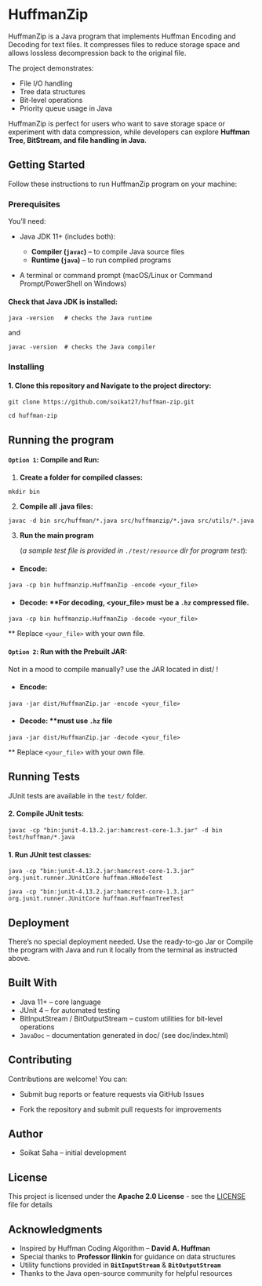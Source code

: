 # HuffmanZip 

HuffmanZip is a Java program that implements Huffman Encoding and Decoding for text files. 
It compresses files to reduce storage space and allows lossless decompression back to the original file. 

The project demonstrates:
* File I/O handling
* Tree data structures
* Bit-level operations
* Priority queue usage in Java

HuffmanZip is perfect for users who want to save storage space or experiment with data compression, while developers can explore **Huffman Tree, BitStream, and file handling in Java**.

## Getting Started

Follow these instructions to run HuffmanZip program on your machine:

### **Prerequisites**

You’ll need:

* Java JDK 11+ (includes both):
    - **Compiler (`javac`)** – to compile Java source files
    - **Runtime (`java`)** – to run compiled programs

* A terminal or command prompt (macOS/Linux or Command Prompt/PowerShell on Windows)

#### Check that Java JDK is installed:

```
java -version   # checks the Java runtime
```
and
```
javac -version  # checks the Java compiler
```

### **Installing**

#### 1. Clone this repository and Navigate to the project directory:

```
git clone https://github.com/soikat27/huffman-zip.git
```

```
cd huffman-zip
```

## Running the program


#### `Option 1`: Compile and Run:

1. **Create a folder for compiled classes:**

```
mkdir bin
```

2. **Compile all .java files:**

```
javac -d bin src/huffman/*.java src/huffmanzip/*.java src/utils/*.java
```

3. **Run the main program**

    (*a sample test file is provided in `./test/resource` dir for program test*):

* #### Encode:
```
java -cp bin huffmanzip.HuffmanZip -encode <your_file>
```

* #### Decode: **For decoding, <your_file> must be a `.hz` compressed file.
```
java -cp bin huffmanzip.HuffmanZip -decode <your_file>
``` 

** Replace `<your_file>` with your own file.


#### `Option 2`: Run with the Prebuilt JAR:
Not in a mood to compile manually? use the JAR located in dist/ !

* #### Encode:
```
java -jar dist/HuffmanZip.jar -encode <your_file>
```

* #### Decode: **must use `.hz` file
```
java -jar dist/HuffmanZip.jar -decode <your_file>
```

** Replace `<your_file>` with your own file.



## Running Tests

JUnit tests are available in the `test/` folder.

#### 2. Compile JUnit tests:

```
javac -cp "bin:junit-4.13.2.jar:hamcrest-core-1.3.jar" -d bin test/huffman/*.java
```

#### 1. Run JUnit test classes:

```
java -cp "bin:junit-4.13.2.jar:hamcrest-core-1.3.jar" org.junit.runner.JUnitCore huffman.HNodeTest
```
```
java -cp "bin:junit-4.13.2.jar:hamcrest-core-1.3.jar" org.junit.runner.JUnitCore huffman.HuffmanTreeTest
```

## Deployment

There’s no special deployment needed. Use the ready-to-go Jar or Compile the program with Java and run it locally from the terminal as instructed above.

## Built With

* Java 11+ – core language
* JUnit 4 – for automated testing
* BitInputStream / BitOutputStream – custom utilities for bit-level operations
* `JavaDoc` – documentation generated in doc/ (see doc/index.html)

## Contributing

Contributions are welcome! You can:

* Submit bug reports or feature requests via GitHub Issues

* Fork the repository and submit pull requests for improvements

## Author

* Soikat Saha – initial development


## License

This project is licensed under the **Apache 2.0 License** - see the [LICENSE](LICENSE) file for details

## Acknowledgments

* Inspired by Huffman Coding Algorithm – **David A. Huffman**
* Special thanks to **Professor Ilinkin** for guidance on data structures
* Utility functions provided in **`BitInputStream`** & **`BitOutputStream`**
* Thanks to the Java open-source community for helpful resources 